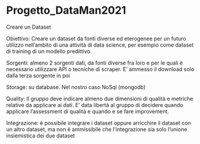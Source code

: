 # Progetto_DataMan2021
Creare un Dataset 

Obiettivo: Creare un dataset da fonti diverse ed eterogenee per un futuro utilizzo nell’ambito di una
attività di data science, per esempio come dataset di training di un modello predittivo.

Sorgenti: almeno 2 sorgenti dati, da fonti diverse fra loro e per le quali è necessario utilizzare API o
tecniche di scraper. E’ ammesso il download solo dalla terza sorgente in poi

Storage: su database. Nel nostro caso NoSql (mongodb)

Quality: Il gruppo deve indicare almeno due dimensioni di qualità e metriche relative da applicare
ai dati. E’ data libertà al gruppo di decidere quando applicare l’assessment di qualità e
quando e se fare improvement.

Integrazione: è possibile integrare i dataset oppure arricchire il dataset con un altro dataset, ma non è
ammissibile che l'integrazione sia solo l’unione insiemistica dei due dataset
